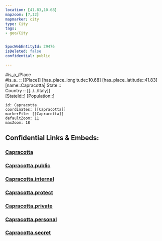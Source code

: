 ```yaml
---
location: [41.83,10.68] 
mapzoom: [7,12] 
mapmarker: city 
type: City
tags:
- geo/City


SpocWebEntityId: 29476
isDeleted: false
confidential: public

---
```

#is_a_/Place  
#is_a_ :: [[Place]] 
[has_place_longitude::10.68] 
[has_place_latitude::41.83] 
[name::Capracotta] 
State ::  
Country :: [[../../Italy]]  
[StateId::] 
[Population::] 



```leaflet
id: Capracotta
coordinates: [[Capracotta]] 
markerFile: [[Capracotta]] 
defaultZoom: 11 
maxZoom: 18
```


## Confidential Links & Embeds: 

### [Capracotta](/_Standards/Earth/Continent/Europe/Europe~South/Italy/City/Capracotta.md) 

### [Capracotta.public](/_public/Earth/Continent/Europe/Europe~South/Italy/City/Capracotta.public.md) 

### [Capracotta.internal](/_internal/Earth/Continent/Europe/Europe~South/Italy/City/Capracotta.internal.md) 

### [Capracotta.protect](/_protect/Earth/Continent/Europe/Europe~South/Italy/City/Capracotta.protect.md) 

### [Capracotta.private](/_private/Earth/Continent/Europe/Europe~South/Italy/City/Capracotta.private.md) 

### [Capracotta.personal](/_personal/Earth/Continent/Europe/Europe~South/Italy/City/Capracotta.personal.md) 

### [Capracotta.secret](/_secret/Earth/Continent/Europe/Europe~South/Italy/City/Capracotta.secret.md)

